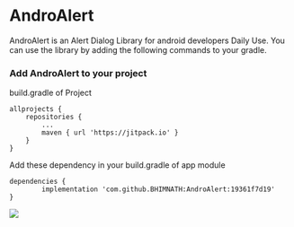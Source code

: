 # AndroAlert
AndroAlert is an Alert Dialog Library for android developers Daily Use. You can use the library by adding the following commands to your gradle. 


### Add AndroAlert to your project
build.gradle of Project

	allprojects {
		repositories {
			...
			maven { url 'https://jitpack.io' }
		}
	}
  
  Add these dependency in your build.gradle of app module
  
	dependencies {
			implementation 'com.github.BHIMNATH:AndroAlert:19361f7d19'
	}

[![](https://jitpack.io/v/BHIMNATH/AndroAlert.svg)](https://jitpack.io/#BHIMNATH/AndroAlert)
